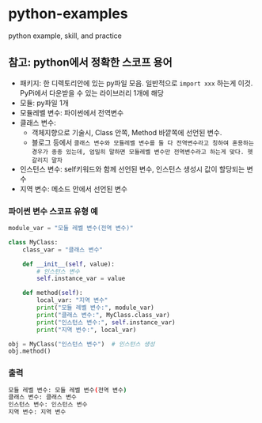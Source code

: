 # python-examples
python example, skill, and practice

## 참고: python에서 정확한 스코프 용어
- 패키지: 한 디렉토리안에 있는 py파일 모음. 일반적으로 `import xxx` 하는게 이것. PyPi에서 다운받을 수 있는 라이브러리 1개에 해당
- 모듈: py파일 1개
- 모듈레벨 변수: 파이썬에서 전역변수
- 클래스 변수:
  - 객체지향으로 기술시, Class 안쪽, Method 바깥쪽에 선언된 변수.
  - 블로그 등에서 `클래스 변수와 모듈레벨 변수를 둘 다 전역변수라고 칭하여 혼용하는 경우가 종종 있는데, 엄밀히 말하면 모듈레벨 변수만 전역변수라고 하는게 맞다. 헷갈리지 말자`
- 인스턴스 변수: self키워드와 함께 선언된 변수, 인스턴스 생성시 값이 할당되는 변수
- 지역 변수: 메소드 안에서 선언된 변수

### 파이썬 변수 스코프 유형 예
```py
module_var = "모듈 레벨 변수(전역 변수)"

class MyClass:
    class_var = "클래스 변수"

    def __init__(self, value):
        # 인스턴스 변수
        self.instance_var = value

    def method(self):
        local_var: "지역 변수"
        print("모듈 레벨 변수:", module_var)
        print("클래스 변수:", MyClass.class_var)
        print("인스턴스 변수:", self.instance_var)
        print("지역 변수:", local_var)

obj = MyClass("인스턴스 변수")  # 인스턴스 생성
obj.method()
```

### 출력

```sh
모듈 레벨 변수: 모듈 레벨 변수(전역 변수)
클래스 변수: 클래스 변수
인스턴스 변수: 인스턴스 변수
지역 변수: 지역 변수
```
